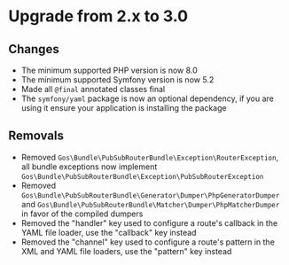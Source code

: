 # Upgrade from 2.x to 3.0

## Changes

- The minimum supported PHP version is now 8.0
- The minimum supported Symfony version is now 5.2
- Made all `@final` annotated classes final
- The `symfony/yaml` package is now an optional dependency, if you are using it ensure your application is installing the package

## Removals

- Removed `Gos\Bundle\PubSubRouterBundle\Exception\RouterException`, all bundle exceptions now implement `Gos\Bundle\PubSubRouterBundle\Exception\PubSubRouterException`
- Removed `Gos\Bundle\PubSubRouterBundle\Generator\Dumper\PhpGeneratorDumper` and `Gos\Bundle\PubSubRouterBundle\Matcher\Dumper\PhpMatcherDumper` in favor of the compiled dumpers
- Removed the "handler" key used to configure a route's callback in the YAML file loader, use the "callback" key instead
- Removed the "channel" key used to configure a route's pattern in the XML and YAML file loaders, use the "pattern" key instead
